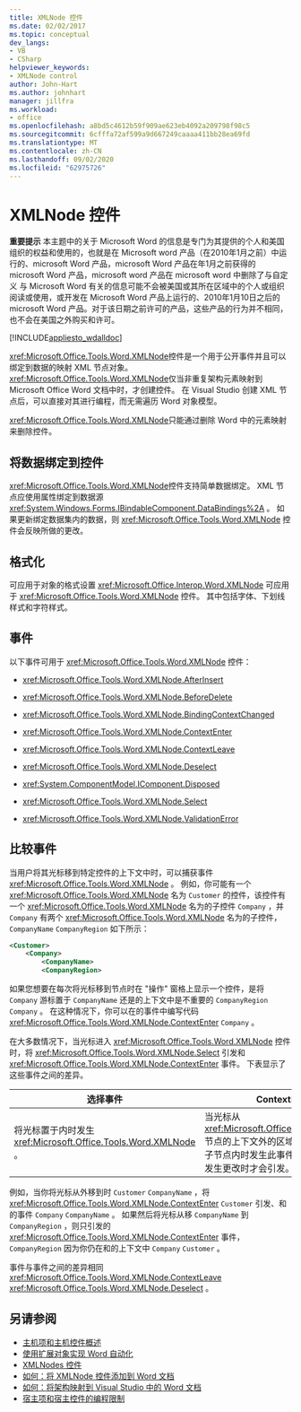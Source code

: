```yaml
---
title: XMLNode 控件
ms.date: 02/02/2017
ms.topic: conceptual
dev_langs:
- VB
- CSharp
helpviewer_keywords:
- XMLNode control
author: John-Hart
ms.author: johnhart
manager: jillfra
ms.workload:
- office
ms.openlocfilehash: a8bd5c4612b59f909ae623eb4092a209798f98c5
ms.sourcegitcommit: 6cfffa72af599a9d667249caaaa411bb28ea69fd
ms.translationtype: MT
ms.contentlocale: zh-CN
ms.lasthandoff: 09/02/2020
ms.locfileid: "62975726"
---
```

# <a name="xmlnode-control"></a>XMLNode 控件
  **重要提示** 本主题中的关于 Microsoft Word 的信息是专门为其提供的个人和美国组织的权益和使用的，也就是在 Microsoft word 产品（在2010年1月之前）中运行的、microsoft Word 产品，microsoft Word 产品在年1月之前获得的 microsoft Word 产品，microsoft word 产品在 microsoft word 中删除了与自定义 与 Microsoft Word 有关的信息可能不会被美国或其所在区域中的个人或组织阅读或使用，或开发在 Microsoft Word 产品上运行的、2010年1月10日之后的 microsoft Word 产品。对于该日期之前许可的产品，这些产品的行为并不相同，也不会在美国之外购买和许可。

 [!INCLUDE[appliesto_wdalldoc](../vsto/includes/appliesto-wdalldoc-md.md)]

 <xref:Microsoft.Office.Tools.Word.XMLNode>控件是一个用于公开事件并且可以绑定到数据的映射 XML 节点对象。 <xref:Microsoft.Office.Tools.Word.XMLNode>仅当非重复架构元素映射到 Microsoft Office Word 文档中时，才创建控件。 在 Visual Studio 创建 XML 节点后，可以直接对其进行编程，而无需遍历 Word 对象模型。

 <xref:Microsoft.Office.Tools.Word.XMLNode>只能通过删除 Word 中的元素映射来删除控件。

## <a name="bind-data-to-the-control"></a>将数据绑定到控件
 <xref:Microsoft.Office.Tools.Word.XMLNode>控件支持简单数据绑定。 XML 节点应使用属性绑定到数据源 <xref:System.Windows.Forms.IBindableComponent.DataBindings%2A> 。 如果更新绑定数据集内的数据，则 <xref:Microsoft.Office.Tools.Word.XMLNode> 控件会反映所做的更改。

## <a name="formatting"></a>格式化
 可应用于对象的格式设置 <xref:Microsoft.Office.Interop.Word.XMLNode> 可应用于 <xref:Microsoft.Office.Tools.Word.XMLNode> 控件。 其中包括字体、下划线样式和字符样式。

## <a name="events"></a>事件
 以下事件可用于 <xref:Microsoft.Office.Tools.Word.XMLNode> 控件：

- <xref:Microsoft.Office.Tools.Word.XMLNode.AfterInsert>

- <xref:Microsoft.Office.Tools.Word.XMLNode.BeforeDelete>

- <xref:Microsoft.Office.Tools.Word.XMLNode.BindingContextChanged>

- <xref:Microsoft.Office.Tools.Word.XMLNode.ContextEnter>

- <xref:Microsoft.Office.Tools.Word.XMLNode.ContextLeave>

- <xref:Microsoft.Office.Tools.Word.XMLNode.Deselect>

- <xref:System.ComponentModel.IComponent.Disposed>

- <xref:Microsoft.Office.Tools.Word.XMLNode.Select>

- <xref:Microsoft.Office.Tools.Word.XMLNode.ValidationError>

## <a name="compare-events"></a>比较事件
 当用户将其光标移到特定控件的上下文中时，可以捕获事件 <xref:Microsoft.Office.Tools.Word.XMLNode> 。 例如，你可能有一个 <xref:Microsoft.Office.Tools.Word.XMLNode> 名为 `Customer` 的控件，该控件有一个 <xref:Microsoft.Office.Tools.Word.XMLNode> 名为的子控件 `Company` ，并 `Company` 有两个 <xref:Microsoft.Office.Tools.Word.XMLNode> 名为的子控件， `CompanyName` `CompanyRegion` 如下所示：

```xml
<Customer>
    <Company>
        <CompanyName>
        <CompanyRegion>
```

 如果您想要在每次将光标移到节点时在 "操作" 窗格上显示一个控件，是将 `Company` 游标置于 `CompanyName` 还是的上下文中是不重要的 `CompanyRegion` `Company` 。 在这种情况下，你可以在的事件中编写代码 <xref:Microsoft.Office.Tools.Word.XMLNode.ContextEnter> `Company` 。

 在大多数情况下，当光标进入 <xref:Microsoft.Office.Tools.Word.XMLNode> 控件时，将 <xref:Microsoft.Office.Tools.Word.XMLNode.Select> 引发和 <xref:Microsoft.Office.Tools.Word.XMLNode.ContextEnter> 事件。 下表显示了这些事件之间的差异。

|选择事件|ContextEnter 事件|
|------------------|------------------------|
|将光标置于内时发生 <xref:Microsoft.Office.Tools.Word.XMLNode> 。|当光标从 <xref:Microsoft.Office.Tools.Word.XMLNode> 节点的上下文外的区域移入该节点或它的一个子节点内时发生此事件。 换言之，仅当上下文发生更改时才会引发。|

 例如，当你将光标从外移到时 `Customer` `CompanyName` ，将 <xref:Microsoft.Office.Tools.Word.XMLNode.ContextEnter> `Customer` 引发、和的事件 `Company` `CompanyName` 。 如果然后将光标从移 `CompanyName` 到 `CompanyRegion` ，则只引发的 <xref:Microsoft.Office.Tools.Word.XMLNode.ContextEnter> 事件， `CompanyRegion` 因为你仍在和的上下文中 `Company` `Customer` 。

 事件与事件之间的差异相同 <xref:Microsoft.Office.Tools.Word.XMLNode.ContextLeave> <xref:Microsoft.Office.Tools.Word.XMLNode.Deselect> 。

## <a name="see-also"></a>另请参阅
- [主机项和主机控件概述](../vsto/host-items-and-host-controls-overview.md)
- [使用扩展对象实现 Word 自动化](../vsto/automating-word-by-using-extended-objects.md)
- [XMLNodes 控件](../vsto/xmlnodes-control.md)
- [如何：将 XMLNode 控件添加到 Word 文档](../vsto/how-to-add-xmlnode-controls-to-word-documents.md)
- [如何：将架构映射到 Visual Studio 中的 Word 文档](../vsto/how-to-map-schemas-to-word-documents-inside-visual-studio.md)
- [宿主项和宿主控件的编程限制](../vsto/programmatic-limitations-of-host-items-and-host-controls.md)
